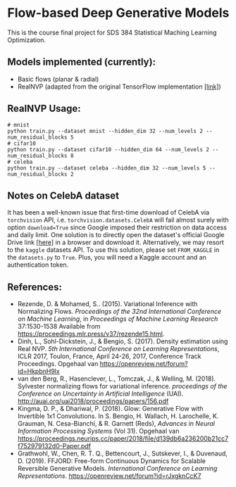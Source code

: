 # Flow-based Deep Generative Models

This is the course final project for SDS 384 Statistical Maching Learning Optimization.

## Models implemented (currently):
- Basic flows (planar & radial)
- RealNVP (adapted from the original TensorFlow implementation [[link]](https://git.dst.etit.tu-chemnitz.de/external/tf-models/-/tree/master/research/real_nvp))

## RealNVP Usage:
```
# mnist
python train.py --dataset mnist --hidden_dim 32 --num_levels 2 --num_residual_blocks 5
# cifar10
python train.py --dataset cifar10 --hidden_dim 64 --num_levels 2 --num_residual_blocks 8
# celeba
python train.py --dataset celeba --hidden_dim 32 --num_levels 5 --num_residual_blocks 2
```

## Notes on CelebA dataset
It has been a well-known issue that first-time download of CelebA via `torchvision` API, i.e. `torchvision.datasets.CelebA` will fail almost surely with option `download=True` since Google imposed their restriction on data access and daily limit. One solution is to directly open the dataset's official Google Drive link [[here]](https://drive.google.com/drive/folders/0B7EVK8r0v71pWEZsZE9oNnFzTm8?resourcekey=0-5BR16BdXnb8hVj6CNHKzLg&usp=sharing) in a browser and download it. Alternatively, we may resort to the `kaggle` datasets API. To use this solution, please set `FROM_KAGGLE` in the `datasets.py` to `True`. Plus, you will need a Kaggle account and an authentication token. 

## References:

- Rezende, D. &amp; Mohamed, S.. (2015). Variational Inference with Normalizing Flows. <i>Proceedings of the 32nd International Conference on Machine Learning</i>, in <i>Proceedings of Machine Learning Research</i> 37:1530-1538 Available from https://proceedings.mlr.press/v37/rezende15.html.
- Dinh, L., Sohl-Dickstein, J., & Bengio, S. (2017). Density estimation using Real NVP. <i>5th International Conference on Learning Representations</i>, ICLR 2017, Toulon, France, April 24-26, 2017, Conference Track Proceedings. Opgehaal van https://openreview.net/forum?id=HkpbnH9lx
- van den Berg, R., Hasenclever, L., Tomczak, J., & Welling, M. (2018). Sylvester normalizing flows for variational inference. <i>proceedings of the Conference on Uncertainty in Artificial Intelligence</i> (UAI). http://auai.org/uai2018/proceedings/papers/156.pdf
- Kingma, D. P., & Dhariwal, P. (2018). Glow: Generative Flow with Invertible 1x1 Convolutions. In S. Bengio, H. Wallach, H. Larochelle, K. Grauman, N. Cesa-Bianchi, & R. Garnett (Reds), <i>Advances in Neural Information Processing Systems</i> (Vol 31). Opgehaal van https://proceedings.neurips.cc/paper/2018/file/d139db6a236200b21cc7f752979132d0-Paper.pdf
- Grathwohl, W., Chen, R. T. Q., Bettencourt, J., Sutskever, I., & Duvenaud, D. (2019). FFJORD: Free-form Continuous Dynamics for Scalable Reversible Generative Models. <i>International Conference on Learning Representations</i>. https://openreview.net/forum?id=rJxgknCcK7

